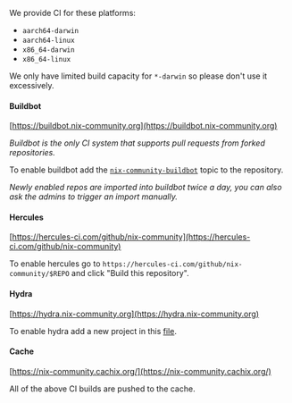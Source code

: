 We provide CI for these platforms:

- `aarch64-darwin`
- `aarch64-linux`
- `x86_64-darwin`
- `x86_64-linux`

We only have limited build capacity for `*-darwin` so please don't use it excessively.

#### Buildbot

[https://buildbot.nix-community.org](https://buildbot.nix-community.org)

_Buildbot is the only CI system that supports pull requests from forked repositories._

To enable buildbot add the [`nix-community-buildbot`](https://github.com/topics/nix-community-buildbot) topic to the repository.

_Newly enabled repos are imported into buildbot twice a day, you can also ask the admins to trigger an import manually._

#### Hercules

[https://hercules-ci.com/github/nix-community](https://hercules-ci.com/github/nix-community)

To enable hercules go to `https://hercules-ci.com/github/nix-community/$REPO` and click "Build this repository".

#### Hydra

[https://hydra.nix-community.org](https://hydra.nix-community.org)

To enable hydra add a new project in this [file](https://github.com/nix-community/infra/blob/master/terraform/hydra-projects.tf).

#### Cache

[https://nix-community.cachix.org/](https://nix-community.cachix.org/)

All of the above CI builds are pushed to the cache.
